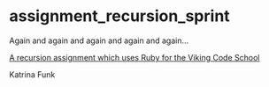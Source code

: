 # assignment_recursion_sprint
Again and again and again and again and again...

[A recursion assignment which uses Ruby for the Viking Code School](http://www.vikingcodeschool.com)

Katrina Funk